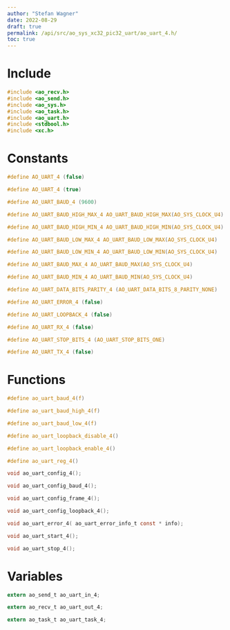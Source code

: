 ```yaml
---
author: "Stefan Wagner"
date: 2022-08-29
draft: true
permalink: /api/src/ao_sys_xc32_pic32_uart/ao_uart_4.h/
toc: true
---
```


# Include

```c
#include <ao_recv.h>
#include <ao_send.h>
#include <ao_sys.h>
#include <ao_task.h>
#include <ao_uart.h>
#include <stdbool.h>
#include <xc.h>
```

# Constants

```c
#define AO_UART_4 (false)
```

```c
#define AO_UART_4 (true)
```

```c
#define AO_UART_BAUD_4 (9600)
```

```c
#define AO_UART_BAUD_HIGH_MAX_4 AO_UART_BAUD_HIGH_MAX(AO_SYS_CLOCK_U4)
```

```c
#define AO_UART_BAUD_HIGH_MIN_4 AO_UART_BAUD_HIGH_MIN(AO_SYS_CLOCK_U4)
```

```c
#define AO_UART_BAUD_LOW_MAX_4 AO_UART_BAUD_LOW_MAX(AO_SYS_CLOCK_U4)
```

```c
#define AO_UART_BAUD_LOW_MIN_4 AO_UART_BAUD_LOW_MIN(AO_SYS_CLOCK_U4)
```

```c
#define AO_UART_BAUD_MAX_4 AO_UART_BAUD_MAX(AO_SYS_CLOCK_U4)
```

```c
#define AO_UART_BAUD_MIN_4 AO_UART_BAUD_MIN(AO_SYS_CLOCK_U4)
```

```c
#define AO_UART_DATA_BITS_PARITY_4 (AO_UART_DATA_BITS_8_PARITY_NONE)
```

```c
#define AO_UART_ERROR_4 (false)
```

```c
#define AO_UART_LOOPBACK_4 (false)
```

```c
#define AO_UART_RX_4 (false)
```

```c
#define AO_UART_STOP_BITS_4 (AO_UART_STOP_BITS_ONE)
```

```c
#define AO_UART_TX_4 (false)
```

# Functions

```c
#define ao_uart_baud_4(f)
```

```c
#define ao_uart_baud_high_4(f)
```

```c
#define ao_uart_baud_low_4(f)
```

```c
#define ao_uart_loopback_disable_4()
```

```c
#define ao_uart_loopback_enable_4()
```

```c
#define ao_uart_reg_4()
```

```c
void ao_uart_config_4();
```

```c
void ao_uart_config_baud_4();
```

```c
void ao_uart_config_frame_4();
```

```c
void ao_uart_config_loopback_4();
```

```c
void ao_uart_error_4( ao_uart_error_info_t const * info);
```

```c
void ao_uart_start_4();
```

```c
void ao_uart_stop_4();
```

# Variables

```c
extern ao_send_t ao_uart_in_4;
```

```c
extern ao_recv_t ao_uart_out_4;
```

```c
extern ao_task_t ao_uart_task_4;
```
